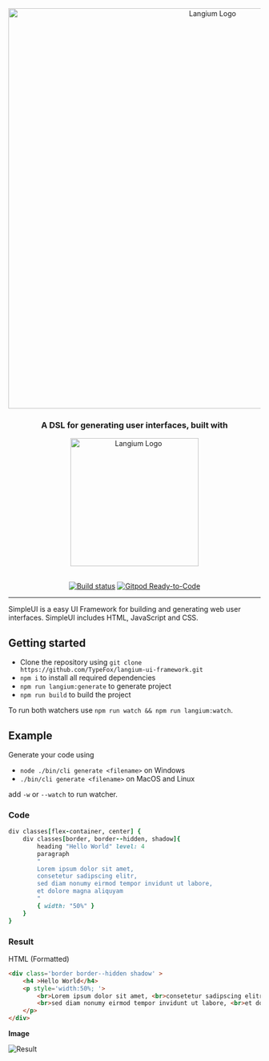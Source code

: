<div id="logo" align="center">
  <a href="https://github.com/TypeFox/langium-ui-framework">
		<img alt="Langium Logo" width="800" src="https://user-images.githubusercontent.com/68400102/150516517-7da9423e-7d0e-4605-91c7-d7693ccd3c28.png">
  </a>
  <h3>
      A DSL for generating user interfaces, built with
  </h3>
  <a href="https://github.com/langium/langium">
		<img alt="Langium Logo" width="256" src="https://user-images.githubusercontent.com/4377073/135283991-90ef7724-649d-440a-8720-df13c23bda82.png">
  </a>
</div>
<br>
<div id="badges" align="center">
	
   [![Build status](https://github.com/TypeFox/langium-ui-framework/actions/workflows/build.yml/badge.svg)](https://github.com/TypeFox/langium-ui-framework/actions/workflows/build.yml)
	  [![Gitpod Ready-to-Code](https://img.shields.io/badge/Gitpod-ready--to--code-blue?logo=gitpod)](https://gitpod.io/#https://github.com/TypeFox/langium-ui-framework)

</div>

<hr>
SimpleUI is a easy UI Framework for building and generating web user interfaces. SimpleUI includes HTML, JavaScript and CSS.

## Getting started
- Clone the repository using `git clone https://github.com/TypeFox/langium-ui-framework.git`
- `npm i` to install all required dependencies
- `npm run langium:generate` to generate project
- `npm run build` to build the project

To run both watchers use `npm run watch && npm run langium:watch`.

## Example
Generate your code using
- `node ./bin/cli generate <filename>` on Windows
- `./bin/cli generate <filename>` on MacOS and Linux

add `-w` or `--watch` to run watcher.

### Code
```ruby
div classes[flex-container, center] {
    div classes[border, border--hidden, shadow]{
        heading "Hello World" level: 4
        paragraph 
        "
        Lorem ipsum dolor sit amet, 
        consetetur sadipscing elitr, 
        sed diam nonumy eirmod tempor invidunt ut labore, 
        et dolore magna aliquyam
        "
        { width: "50%" }
    }
}
```
### Result
HTML (Formatted)
```html
<div class='border border--hidden shadow' >
    <h4 >Hello World</h4>
    <p style='width:50%; '>
        <br>Lorem ipsum dolor sit amet, <br>consetetur sadipscing elitr, 
        <br>sed diam nonumy eirmod tempor invidunt ut labore, <br>et dolore magna aliquyam<br>
    </p>
</div>
```
**Image**

![Result ](https://user-images.githubusercontent.com/68400102/152212391-5d2ececa-a91d-47a4-ad17-1e007d03ebf9.png)
